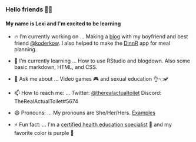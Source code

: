 ### Hello friends 👋😊

#### My name is Lexi and I'm excited to be learning

- 🔥 I’m currently working on ...
  Making a [blog](https://www.eatgamelove.com/) with my boyfriend and best friend [@koderkow](https://github.com/KoderKow/KoderKow). I also helped to make the [DinnR](https://koderkow.shinyapps.io/dinnR/) app for meal planning.
  
- 🌱 I’m currently learning ...
  How to use RStudio and blogdown. Also some basic markdown, HTML, and CSS.

- 💬 Ask me about ...
  Video games 🎮 and sexual education 👌👈💕

- 📫 How to reach me: ...
  Twitter: [@therealactualtoilet](https://twitter.com/therealactualtoilet)
  Discord: TheRealActualToilet#5674

- 😄 Pronouns: ...
  My pronouns are She/Her/Hers.
  [Examples](https://pronoun.is/she)

- ⚡ Fun fact: ...
  I'm a [certified health education specialist](https://www.sophe.org/careerhub/health-education-profession/) 🥑 and my favorite color is purple 💜
